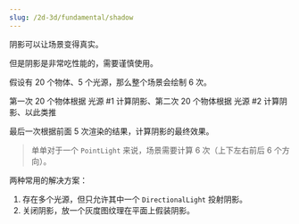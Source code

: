 ```yaml
---
slug: /2d-3d/fundamental/shadow
---
```


阴影可以让场景变得真实。

但是阴影是非常吃性能的，需要谨慎使用。

假设有 20 个物体、5 个光源，那么整个场景会绘制 6 次。

第一次 20 个物体根据 光源 #1 计算阴影、第二次 20 个物体根据 光源 #2 计算阴影、以此类推

最后一次根据前面 5 次渲染的结果，计算阴影的最终效果。

> 单单对于一个 `PointLight` 来说，场景需要计算 6 次（上下左右前后 6 个方向）。

两种常用的解决方案：

1. 存在多个光源，但只允许其中一个 `DirectionalLight` 投射阴影。
2. 关闭阴影，放一个灰度图纹理在平面上假装阴影。